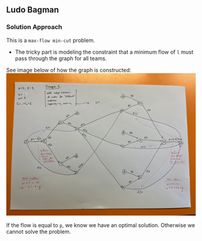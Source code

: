 ## Ludo Bagman

### Solution Approach

This is a `max-flow min-cut` problem. 

- The tricky part is modeling the constraint that a minimum flow of `l` must pass through the graph for all teams. 

See image below of how the graph is constructed:
![Graph Example](/week_13/ludo-bagman/ludo-bagman-graph.jpeg)


If the flow is equal to `p`, we know we have an optimal solution. Otherwise we cannot solve the problem.